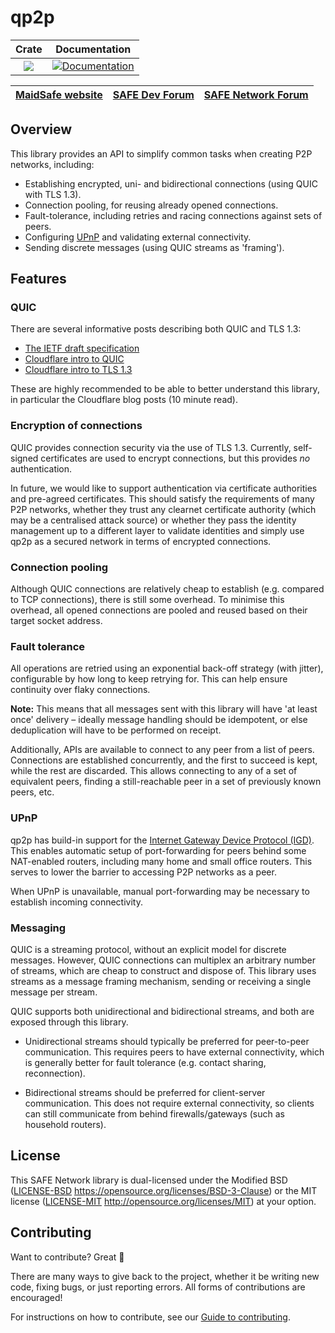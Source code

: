 # qp2p

|Crate|Documentation|
|:---:|:-----------:|
|[![](http://meritbadge.herokuapp.com/qp2p)](https://crates.io/crates/qp2p)|[![Documentation](https://docs.rs/qp2p/badge.svg)](https://docs.rs/qp2p)|

| [MaidSafe website](https://maidsafe.net) | [SAFE Dev Forum](https://forum.safedev.org) | [SAFE Network Forum](https://safenetforum.org) |
|:-------------------------------------:|:---------------------------------------:|:------------------------------------------:|

## Overview

This library provides an API to simplify common tasks when creating P2P networks, including:

- Establishing encrypted, uni- and bidirectional connections (using QUIC with TLS 1.3).
- Connection pooling, for reusing already opened connections.
- Fault-tolerance, including retries and racing connections against sets of peers.
- Configuring [UPnP](https://en.wikipedia.org/wiki/Universal_Plug_and_Play) and validating external connectivity.
- Sending discrete messages (using QUIC streams as 'framing').

## Features

### QUIC

There are several informative posts describing both QUIC and TLS 1.3:

- [The IETF draft specification](https://tools.ietf.org/html/draft-ietf-quic-transport-206)
- [Cloudflare intro to QUIC](https://blog.cloudflare.com/the-road-to-quic/)
- [Cloudflare intro to TLS 1.3](https://www.cloudflare.com/learning-resources/tls-1-3/)

These are highly recommended to be able to better understand this library, in particular the Cloudflare blog posts (10 minute read).


### Encryption of connections

QUIC provides connection security via the use of TLS 1.3.
Currently, self-signed certificates are used to encrypt connections, but this provides *no* authentication.

In future, we would like to support authentication via certificate authorities and pre-agreed certificates.
This should satisfy the requirements of many P2P networks, whether they trust any clearnet certificate authority (which may be a centralised attack source) or whether they pass the identity management up to a different layer to validate identities and simply use qp2p as a secured network in terms of encrypted connections.

### Connection pooling

Although QUIC connections are relatively cheap to establish (e.g. compared to TCP connections), there is still some overhead.
To minimise this overhead, all opened connections are pooled and reused based on their target socket address.

### Fault tolerance

All operations are retried using an exponential back-off strategy (with jitter), configurable by how long to keep retrying for.
This can help ensure continuity over flaky connections.

**Note:** This means that all messages sent with this library will have 'at least once' delivery – ideally message handling should be idempotent, or else deduplication will have to be performed on receipt.

Additionally, APIs are available to connect to any peer from a list of peers.
Connections are established concurrently, and the first to succeed is kept, while the rest are discarded.
This allows connecting to any of a set of equivalent peers, finding a still-reachable peer in a set of previously known peers, etc.

### UPnP

qp2p has build-in support for the [Internet Gateway Device Protocol (IGD)](https://en.wikipedia.org/wiki/Internet_Gateway_Device_Protocol).
This enables automatic setup of port-forwarding for peers behind some NAT-enabled routers, including many home and small office routers.
This serves to lower the barrier to accessing P2P networks as a peer.

When UPnP is unavailable, manual port-forwarding may be necessary to establish incoming connectivity.

### Messaging

QUIC is a streaming protocol, without an explicit model for discrete messages.
However, QUIC connections can multiplex an arbitrary number of streams, which are cheap to construct and dispose of.
This library uses streams as a message framing mechanism, sending or receiving a single message per stream.

QUIC supports both unidirectional and bidirectional streams, and both are exposed through this library.

- Unidirectional streams should typically be preferred for peer-to-peer communication.
  This requires peers to have external connectivity, which is generally better for fault tolerance (e.g. contact sharing, reconnection).

- Bidirectional streams should be preferred for client-server communication.
  This does not require external connectivity, so clients can still communicate from behind firewalls/gateways (such as household routers).

## License

This SAFE Network library is dual-licensed under the Modified BSD ([LICENSE-BSD](LICENSE-BSD) https://opensource.org/licenses/BSD-3-Clause) or the MIT license ([LICENSE-MIT](LICENSE-MIT) http://opensource.org/licenses/MIT) at your option.

## Contributing

Want to contribute? Great 🎉

There are many ways to give back to the project, whether it be writing new code, fixing bugs, or just reporting errors. All forms of contributions are encouraged!

For instructions on how to contribute, see our [Guide to contributing](https://github.com/maidsafe/QA/blob/master/CONTRIBUTING.md).
